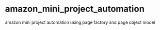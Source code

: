 # amazon_mini_project_automation
amazon mini project automation using page factory and page object model
